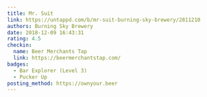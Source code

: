 ```yaml
---
title: Mr. Suit
link: https://untappd.com/b/mr-suit-burning-sky-brewery/2811210
authors: Burning Sky Brewery
date: 2018-12-09 16:43:31
rating: 4.5
checkin:
  name: Beer Merchants Tap
  link: https://beermerchantstap.com/
badges:
  - Bar Explorer (Level 3)
  - Pucker Up
posting_method: https://ownyour.beer
---
```

